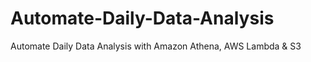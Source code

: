# Automate-Daily-Data-Analysis
Automate Daily Data Analysis with Amazon Athena, AWS Lambda &amp; S3

